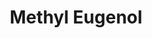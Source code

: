 ---
name: Methyl Eugenol
title: Methyl Eugenol
details:
  - detail:
      key: "Usage/Application"
      value: "Fragrance, Flavour, Pharma"
  - detail:
      key: "Packaging Size"
      value: "5,25,200 Kg"
  - detail:
      key: "Brand"
      value: "Natural Aroma"
  - detail:
      key: "Purity"
      value: "Min. 98%"
  - detail:
      key: "Specific Gravity"
      value: "1.0300 to 1.0380 (at 20 deg C)"
  - detail:
      key: "Flash Point"
      value: "230 deg F"
  - detail:
      key: "Solubility"
      value: "Insoluble in water."
  - detail:
      key: "Optical Rotation"
      value: "0 deg (at 20 deg C)"
  - detail:
      key: "Refractive Index"
      value: "1.5310 to 1.5360 (at 20 deg C)"
  - detail:
      key: "Melting Point"
      value: "-4 deg C"
  - detail:
      key: "Boiling Point"
      value: "254 deg C to 255 deg C"
  - detail:
      key: "Odour"
      value: "Spicy"
  - detail:
      key: "Formula"
      value: "C11H14O2"
  - detail:
      key: "FEMA No"
      value: "2475"
  - detail:
      key: "EINECS No"
      value: "202-223-0"
  - detail:
      key: "CAS No"
      value: "93-15-2"
  - detail:
      key: "Packaging Type"
      value: "Can,Barrel"
  - detail:
      key: "Physical State"
      value: "Liquid"
showOnHome: false
thumbnail: https://5.imimg.com/data5/SELLER/Default/2021/12/SR/XX/KZ/3823480/methyl-eugenol-500x500.jpg
productImages:
  - ""
category: aroma chemicals
---